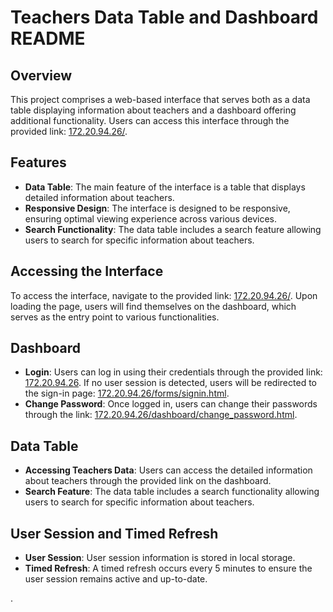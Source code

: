 # Teachers Data Table and Dashboard README

## Overview
This project comprises a web-based interface that serves both as a data table displaying information about teachers and a dashboard offering additional functionality. Users can access this interface through the provided link: [172.20.94.26/](http://172.20.94.26/).

## Features
- **Data Table**: The main feature of the interface is a table that displays detailed information about teachers.
- **Responsive Design**: The interface is designed to be responsive, ensuring optimal viewing experience across various devices.
- **Search Functionality**: The data table includes a search feature allowing users to search for specific information about teachers.

## Accessing the Interface
To access the interface, navigate to the provided link: [172.20.94.26/](http://172.20.94.26/). Upon loading the page, users will find themselves on the dashboard, which serves as the entry point to various functionalities.

## Dashboard
- **Login**: Users can log in using their credentials through the provided link: [172.20.94.26](http://172.20.94.26). If no user session is detected, users will be redirected to the sign-in page: [172.20.94.26/forms/signin.html](http://172.20.94.26/forms/signin.html).
- **Change Password**: Once logged in, users can change their passwords through the link: [172.20.94.26/dashboard/change_password.html](http://172.20.94.26/dashboard/change_password.html).

## Data Table
- **Accessing Teachers Data**: Users can access the detailed information about teachers through the provided link on the dashboard.
- **Search Feature**: The data table includes a search functionality allowing users to search for specific information about teachers.

## User Session and Timed Refresh
- **User Session**: User session information is stored in local storage.
- **Timed Refresh**: A timed refresh occurs every 5 minutes to ensure the user session remains active and up-to-date.

.
